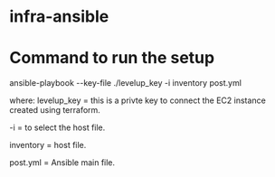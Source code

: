 # infra-ansible

# Command to run the setup 

ansible-playbook --key-file ./levelup_key -i inventory post.yml

where:
levelup_key = this is a privte key to connect the EC2 instance created using terraform.


-i = to select the host file.

inventory = host file.

post.yml = Ansible main file.



